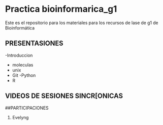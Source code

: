 # Practica bioinformarica_g1
Este es el repositorio para los materiales para los recursos de lase de g1 de Bioinformática

## PRESENTASIONES 

-Introduccion
-  moleculas 
- unix
- Git
-Python
- R

## VIDEOS DE SESIONES SINCR[ONICAS

##PARTICIPACIONES

1. Evelyng 
